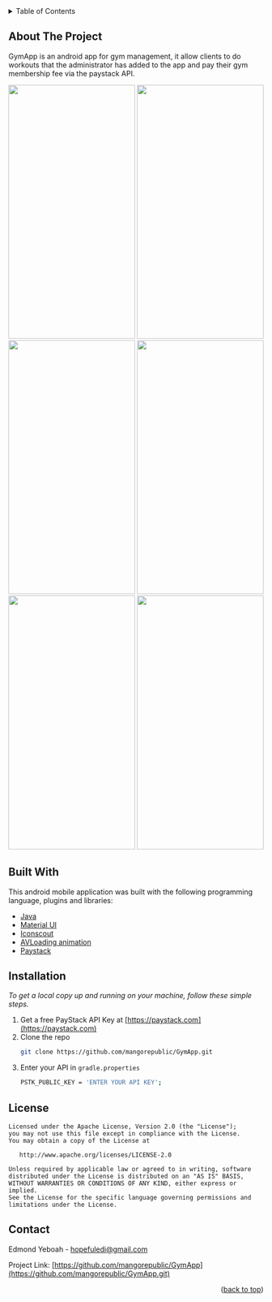 <div id="top"></div>
<!-- TABLE OF CONTENTS -->
<details>
  <summary>Table of Contents</summary>
  <ol>
    <li>
      <a href="#about-the-project">About The Project</a>
    </li>
    <li><a href="#built-with">Built With</a></li>
    <li>
      <a href="#installation" >Installation</a>
    </li>
    <li><a href="#license">License</a></li>
    <li><a href="#contact">Contact</a></li>
  </ol>
</details>

<!-- ABOUT THE PROJECT -->
## About The Project

GymApp is an android app for gym management, it allow clients to do workouts that the administrator has added to the app and pay their gym membership fee via the paystack API.

<img src="https://user-images.githubusercontent.com/38086894/133303339-914bf86b-fbff-4e49-93ce-cebe1aba9a12.png" width="250" height="500">  <img src="https://user-images.githubusercontent.com/38086894/133303618-f4f315d7-8807-4a17-87eb-d81ee8a1b0ef.png" width="250" height="500">  <img src="https://user-images.githubusercontent.com/38086894/133303929-6016d5ad-3cbd-42f6-b176-b7343f0e29af.png" width="250" height="500">  <img src="https://user-images.githubusercontent.com/38086894/133304239-704e39e8-6839-4642-8ee7-ff3f3171fbfd.png" width="250" height="500">  <img src="https://user-images.githubusercontent.com/38086894/133304256-3827a75c-7c87-46bf-91ef-d386b7f8a72e.png" width="250" height="500">  <img src="https://user-images.githubusercontent.com/38086894/158909316-81a7064e-ac7a-4834-940b-58fd6bbd3354.png" width="250" height="500">




## Built With

This android mobile application was built with the following programming language, plugins and libraries:

* [Java](https://www.java.com/en/)
* [Material UI](https://material.io)
* [Iconscout](https://iconscout.com)
* [AVLoading animation](https://github.com/HarlonWang/AVLoadingIndicatorView.git)
* [Paystack](https://paystack.com)


## Installation

_To get a local copy up and running on your machine, follow these simple steps._

1. Get a free PayStack API Key at [https://paystack.com](https://paystack.com)
2. Clone the repo
   ```sh
   git clone https://github.com/mangorepublic/GymApp.git
   ```
3. Enter your API in `gradle.properties`
   ```sh
   PSTK_PUBLIC_KEY = 'ENTER YOUR API KEY';
   ```




<!-- LICENSE -->
## License

```
Licensed under the Apache License, Version 2.0 (the "License");
you may not use this file except in compliance with the License.
You may obtain a copy of the License at

   http://www.apache.org/licenses/LICENSE-2.0

Unless required by applicable law or agreed to in writing, software
distributed under the License is distributed on an "AS IS" BASIS,
WITHOUT WARRANTIES OR CONDITIONS OF ANY KIND, either express or implied.
See the License for the specific language governing permissions and
limitations under the License.
```





<!-- CONTACT -->
## Contact

Edmond Yeboah - hopefuledi@gmail.com

Project Link: [https://github.com/mangorepublic/GymApp](https://github.com/mangorepublic/GymApp.git)



<p align="right">(<a href="#top">back to top</a>)</p>




